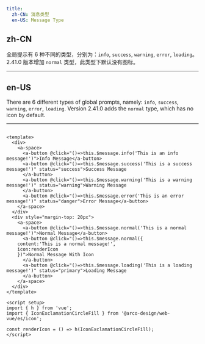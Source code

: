 ```yaml
title:
  zh-CN: 消息类型
  en-US: Message Type
```

## zh-CN

全局提示有 6 种不同的类型，分别为：`info`, `success`, `warning`, `error`, `loading`。2.41.0 版本增加 `normal` 类型，此类型下默认没有图标。

---

## en-US

There are 6 different types of global prompts, namely: `info`, `success`, `warning`, `error`, `loading`. Version 2.41.0 adds the `normal` type, which has no icon by default.

---

```vue

<template>
  <div>
    <a-space>
      <a-button @click="()=>this.$message.info('This is an info message!')">Info Message</a-button>
      <a-button @click="()=>this.$message.success('This is a success message!')" status="success">Success Message
      </a-button>
      <a-button @click="()=>this.$message.warning('This is a warning message!')" status="warning">Warning Message
      </a-button>
      <a-button @click="()=>this.$message.error('This is an error message!')" status="danger">Error Message</a-button>
    </a-space>
  </div>
  <div style="margin-top: 20px">
    <a-space>
      <a-button @click="()=>this.$message.normal('This is a normal message!')">Normal Message</a-button>
      <a-button @click="()=>this.$message.normal({
    content:'This is a normal message!',
    icon:renderIcon
    })">Normal Message With Icon
      </a-button>
      <a-button @click="()=>this.$message.loading('This is a loading message!')" status="primary">Loading Message
      </a-button>
    </a-space>
  </div>
</template>

<script setup>
import { h } from 'vue';
import { IconExclamationCircleFill } from '@arco-design/web-vue/es/icon';

const renderIcon = () => h(IconExclamationCircleFill);
</script>
```
